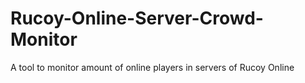 # Rucoy-Online-Server-Crowd-Monitor
A tool to monitor amount of online players in servers of Rucoy Online

